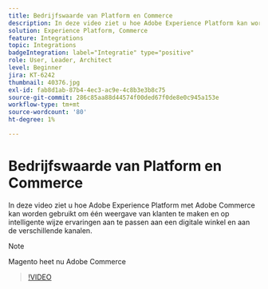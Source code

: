 ```yaml
---
title: Bedrijfswaarde van Platform en Commerce
description: In deze video ziet u hoe Adobe Experience Platform kan worden gebruikt in combinatie met Magento Commerce om één weergave van klanten te maken en op intelligente wijze ervaringen te personaliseren op een digitale winkel en op verschillende kanalen.
solution: Experience Platform, Commerce
feature: Integrations
topic: Integrations
badgeIntegration: label="Integratie" type="positive"
role: User, Leader, Architect
level: Beginner
jira: KT-6242
thumbnail: 40376.jpg
exl-id: fab8d1ab-87b4-4ec3-ac9e-4c8b3e3b8c75
source-git-commit: 286c85aa88d44574f00ded67f0de8e0c945a153e
workflow-type: tm+mt
source-wordcount: '80'
ht-degree: 1%

---
```


# Bedrijfswaarde van Platform en Commerce

In deze video ziet u hoe Adobe Experience Platform met Adobe Commerce kan worden gebruikt om één weergave van klanten te maken en op intelligente wijze ervaringen aan te passen aan een digitale winkel en aan de verschillende kanalen.

>[!NOTE]
>
> Magento heet nu Adobe Commerce

>[!VIDEO](https://video.tv.adobe.com/v/40376?learn=on&enablevpops)

